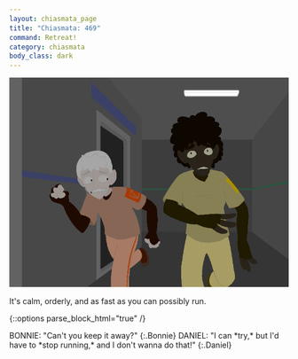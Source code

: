 ```yaml
---
layout: chiasmata_page
title: "Chiasmata: 469"
command: Retreat!
category: chiasmata
body_class: dark
---
```


![469](/chiasmata/images/narrative/467.png)

It's calm, orderly, and as fast as you can possibly run.

{::options parse_block_html="true" /}
<div class="dialogue">
BONNIE: "Can't you keep it away?" 
{:.Bonnie}
DANIEL: "I can *try,* but I'd have to *stop running,* and I don't wanna do that!" 
{:.Daniel}
</div>